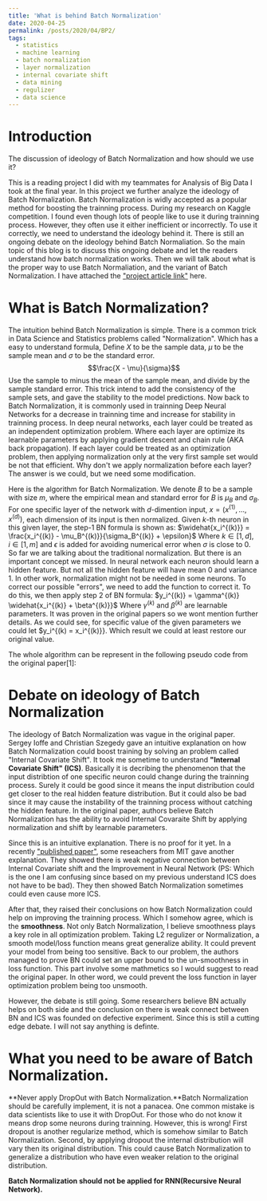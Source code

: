 ```yaml
---
title: 'What is behind Batch Normalization'
date: 2020-04-25
permalink: /posts/2020/04/BP2/
tags:
  - statistics
  - machine learning
  - batch normalization
  - layer normalization
  - internal covariate shift
  - data mining
  - regulizer
  - data science
---
```



Introduction
======
The discussion of ideology of Batch Normalization and how should we use it?

This is a reading project I did with my teammates for Analysis of Big Data I took at the final year. In this project we further analyze the ideology of Batch Normalization. Batch Normalization is widly accepted as a popular method for boosting the trainning process. During my research on Kaggle competition. I found even though lots of people like to use it during trainning process. However, they often use it either inefficient or incorrectly. To use it correctly, we need to understand the ideology behind it. There is still an ongoing debate on the ideology behind Batch Normaliation. So the main topic of this blog is to discuss this ongoing debate and let the readers understand how batch normalization works. Then we will talk about what is the proper way to use Batch Normaliation, and the variant of Batch Normalization. I have attached the ["project article link"](https://www.wei-siyi.com/files/D80_Final_Report.pdf) here. 

What is Batch Normalization?
======
The intuition behind Batch Normalization is simple. There is a common trick in Data Science and Statistics problems called "Normalization". Which has a easy to understand formula, Define $X$ to be the sample data, $\mu$ to be the sample mean and $\sigma$ to be the standard error.
$$\frac{X - \mu}{\sigma}$$
Use the sample to minus the mean of the sample mean, and divide by the sample standard error. This trick intend to add the consistency of the sample sets, and gave the stability to the model predictions.
Now back to Batch Normalization, it is commonly used in trainning Deep Neural Networks for a decrease in trainning time and increase for stability in trainning process. In deep neural networks, each layer could be treated as an independent optimization problem. Where each layer are optimize its learnable parameters by applying gradient descent and chain rule (AKA back propagation). If each layer could be treated as an optimization problem, then applying normalization only at the very first sample set would be not that efficient. Why don't we apply normalization before each layer? The answer is we could, but we need some modification.

Here is the algorithm for Batch Normalization. We denote $B$ to be a sample with size $m$, where the empirical mean and standard error for $B$ is $\mu_B$ and $\sigma_B$. For one specific layer of the network with $d$-dimention input, $x = (x^{(1)},...,x^{(d)})$, each dimension of its input is then normalized. Given $k$-th neuron in this given layer, the step-1 BN formula is shown as:
$\widehat{x_i^{(k)}} = \frac{x_i^{(k)} - \mu_B^{(k)}}{\sigma_B^{(k)} + \epsilon}$
Where $k \in [1,d]$, $i \in [1,m]$ and $\epsilon$ is added for avoiding numerical error when $\sigma$ is close to 0.
So far we are talking about the traditional normalization. But there is an important concept we missed. In neural network each neuron should learn a hidden feature. But not all the hidden feature will have mean 0 and variance 1. In other work, normalization might not be needed in some neurons. To correct our possible "errors", we need to add the function to correct it. To do this, we then apply step 2 of BN formula:
$y_i^{(k)} = \gamma^{(k)} \widehat{x_i^{(k)} + \beta^{(k)}}$
Where $\gamma^{(k)}$ and $\beta^{(k)}$ are learnable parameters. It was proven in the original papers so we wont mention further details. As we could see, for specific value of the given parameters we could let $y_i^{(k) = x_i^{(k)}}. Which result we could at least restore our original value.

The whole algorithm can be represent in the following pseudo code from the original paper[1]:

Debate on ideology of Batch Normalization
======
The ideology of Batch Normalization was vague in the original paper. Sergey Ioffe and Christian Szegedy gave an intuitive explanation on how Batch Normalization could boost training by solving an problem called "Internal Covariate Shift".
It took me sometime to understand **"Internal Covariate Shift" (ICS)**. Basically it is decribing the phenomenon that the input distribtion of one specific neuron could change during the trainning process. Surely it could be good since it means the input distribution could get closer to the real hidden feature distribution. But it could also be bad since it may cause the instability of the trainning process without catching the hidden feature. In the original paper, authors believe Batch Normalization has the ability to avoid Internal Covaraite Shift by applying normalization and shift by learnable parameters.

Since this is an intuitive explanation. There is no proof for it yet. In a recently ["published paper"](https://papers.nips.cc/paper/7515-how-does-batch-normalization-help-optimization.pdf), some reseachers from MIT gave another explanation. They showed there is weak negative connection between Internal Covariate shift and the Improvement in Neural Network (PS: Which is the one I am confusing since based on my previous understand ICS does not have to be bad). They then showed Batch Normalization sometimes could even cause more ICS.

After that, they raised their conclusions on how Batch Normalization could help on improving the trainning process. Which I somehow agree, which is the **smoothness**. Not only Batch Normalization, I believe smoothness plays a key role in all optimization problem. Taking L2 regulizer or Normalization, a smooth model/loss function means great generalize ability. It could prevent your model from being too sensitive. Back to our problem, the authors managed to prove BN could set an upper bound to the un-smoothness in loss function. This part involve some mathmetics so I would suggest to read the original paper. In other word, we could prevent the loss function in layer optimization problem being too unsmooth.

However, the debate is still going. Some researchers believe BN actually helps on both side and the conclusion on there is weak connect between BN and ICS was founded on defective experiment. Since this is still a cutting edge debate. I will not say anything is definte.

What you need to be aware of Batch Normalization.
======
**Never apply DropOut with Batch Normalization.**Batch Normalization should be carefully implement, it is not a panacea. One common mistake is data scientists like to use it with DropOut. For those who do not know it means drop some neurons during trainning. However, this is wrong! First dropout is another regularize method, which is somehow similar to Batch Normalization. Second, by applying dropout the internal distribution will vary then its original distribution. This could cause Batch Normalization to generalize a distribution who have even weaker relation to the original distribution.

**Batch Normalization should not be applied for RNN(Recursive Neural Network).**

